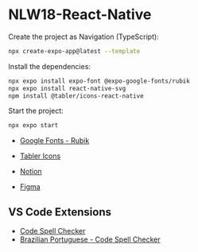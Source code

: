 # NLW18-React-Native

Create the project as Navigation (TypeScript):
```sh
npx create-expo-app@latest --template
```

Install the dependencies:
```sh
npx expo install expo-font @expo-google-fonts/rubik
npx expo install react-native-svg
npm install @tabler/icons-react-native
```

Start the project:
```sh
npx expo start
```

- [Google Fonts - Rubik](https://fonts.google.com/specimen/Rubik)

- [Tabler Icons](https://tabler.io/docs/icons/react-native)

- [Notion](https://docs-rocketseat.notion.site/NLW-Mobile-149395da577080a398d5dde2d90321ad)

- [Figma](https://www.figma.com/design/XYi54I0Mkj6gwjBRS07JRA/NLW-Pocket-Mobile-•-Nearby?node-id=0-1&node-type=canvas&t=mbpL6WwhnOQWGqQQ-0)

## VS Code Extensions
 
- [Code Spell Checker](https://marketplace.visualstudio.com/items?itemName=streetsidesoftware.code-spell-checker)
- [Brazilian Portuguese - Code Spell Checker](https://marketplace.visualstudio.com/items?itemName=streetsidesoftware.code-spell-checker-portuguese-brazilian)
